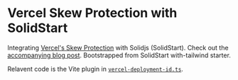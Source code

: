 # Vercel Skew Protection with SolidStart

Integrating [Vercel's Skew Protection](https://vercel.com/blog/version-skew-protection) with Solidjs (SolidStart). Check out the [accompanying blog post](https://ryoid.dev/blog/solid-vercel-skew-protection). Bootstrapped from SolidStart with-tailwind starter.

Relavent code is the Vite plugin in [`vercel-deployment-id.ts`](https://github.com/ryoid/solid-vercel-skew-protection/blob/main/src/vite-vercel-deployment-id.ts).
